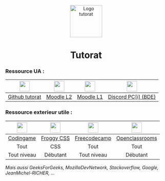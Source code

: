 <div align="center" style="text-align: center;">

<img 
	src="https://avatars.githubusercontent.com/u/122967086?s=200&v=4"
	alt="Logo tutorat"
	width="100"
	height="100"
	/>

# Tutorat

</div>

### Ressource UA :

<table style="justify-content: center; text-align: center;">
<thead>
<tr>
<th style="text-align: center;"><img src="https://github.com/fluidicon.png" alt="" width="32" height="32"/></th>
<th style="text-align: center;"><img src="https://avatars.githubusercontent.com/u/122967086?s=200&v=4" alt="" width="32" height="32"/></th>
<th style="text-align: center;"><img src="https://avatars.githubusercontent.com/u/122967086?s=200&v=4" alt="" width="32" height="32"/></th>
<th style="text-align: center;"><img src="https://projetcohesion.info/assets/icon.png" alt="" width="32" height="32"/></th>
</tr>
</thead>
<tbody>
<tr>
<td><a href="https://github.com/Tutorat-Info-UA"> Github tutorat </a></td>
<td><a href="https://moodle.univ-angers.fr/course/view.php?id=22286"> Moodle L2 </a></td>
<td><a href="https://moodle.univ-angers.fr/course/view.php?id=6076"> Moodle L1 </a></td>
<td><a href="http://discord.projetcohesion.info/"> Discord PC[i] (BDE) </a></td>
</tr>
</tbody>
</table>

### Ressource exterieur utile :

<table style="justify-content: center; text-align: center;">
<thead>
<tr>
<th style="text-align: center;"><img src="https://static.codingame.com/assets/favicon_32_32.0042ee23.png" alt="" width="32" height="32"/></th>
<th style="text-align: center;"><img src="https://flexboxfroggy.com/images/frog-green.svg" alt="" width="32" height="32"/></th>
<th style="text-align: center;"><img src="https://www.freecodecamp.org/favicon-32x32.png" alt="" width="32" height="32"/></th>
<th style="text-align: center;"><img src="https://openclassrooms.com/favicon.ico" alt="" width="32" height="32"/></th>
</tr>
</thead>
<tbody>
<tr>
<td><a href="https://www.codingame.com/"> Codingame </a></td>
<td><a href="https://flexboxfroggy.com/#fr">Froggy CSS</a></td>
<td><a href="http://freecodecamp.org">Freecodecamp</a></td>
<td><a href="https://openclassrooms.com/fr/"> Openclassrooms </a></td>
</tr>
<tr>
<td> Tout </td>
<td> CSS </td>
<td> Tout </td>
<td> Tout </td>
</tr>
<tr>
<td> Tout niveau </td>
<td> Débutant </td>
<td> Tout niveau </td>
<td> Débutant </td>
</tr>
</tbody>
</table>
<i> Mais aussi GeeksForGeeks, MozillaDevNetwork, Stackoverflow, Google, JeanMichel-RICHER, ... </i>